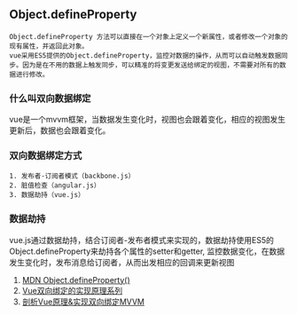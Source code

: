 ## Object.defineProperty

```
Object.defineProperty 方法可以直接在一个对象上定义一个新属性，或者修改一个对象的现有属性，并返回此对象。
vue采用ES5提供的Object.defineProperty，监控对数据的操作，从而可以自动触发数据同步。因为是在不用的数据上触发同步，可以精准的将变更发送给绑定的视图，不需要对所有的数据进行修改。
```

### 什么叫双向数据绑定
vue是一个mvvm框架，当数据发生变化时，视图也会跟着变化，相应的视图发生更新后，数据也会跟着变化。

### 双向数据绑定方式
```
1. 发布者-订阅者模式（backbone.js）
2. 脏值检查（angular.js）
3. 数据劫持（vue.js）
```

### 数据劫持

vue.js通过数据劫持，结合订阅者-发布者模式来实现的，数据劫持使用ES5的Object.defineProperty来劫持各个属性的setter和getter, 监控数据变化，在数据发生变化时，发布消息给订阅者，从而出发相应的回调来更新视图


1. [MDN Object.defineProperty()](https://developer.mozilla.org/zh-CN/docs/Web/JavaScript/Reference/Global_Objects/Object/defineProperty)
2. [Vue双向绑定的实现原理系列](https://segmentfault.com/a/1190000013035407)
3. [剖析Vue原理&实现双向绑定MVVM](https://segmentfault.com/a/1190000006599500)
